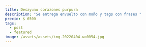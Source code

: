 ```yaml
---
title: Desayuno corazones purpura
description: "Se entrega envuelto con moño y tags con frases "
precio: $ 6500
tags:
  - post
  - featured
image: /assets/assets/img-20220404-wa0054.jpg
---
```

